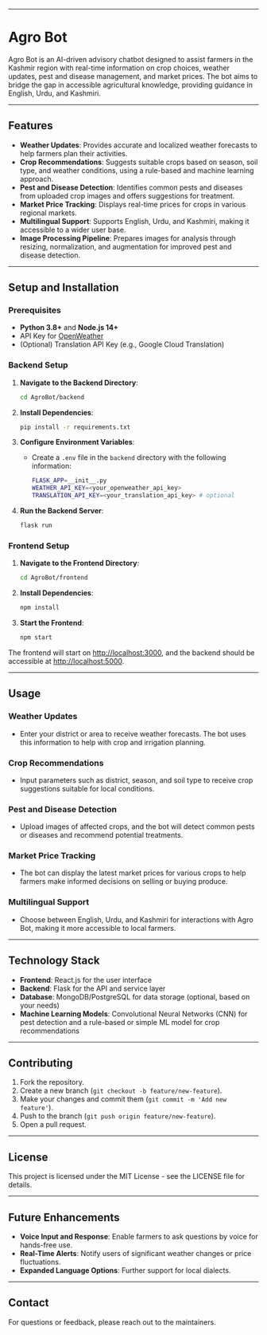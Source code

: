 
---

# **Agro Bot**

Agro Bot is an AI-driven advisory chatbot designed to assist farmers in the Kashmir region with real-time information on crop choices, weather updates, pest and disease management, and market prices. The bot aims to bridge the gap in accessible agricultural knowledge, providing guidance in English, Urdu, and Kashmiri.

---

## **Features**

- **Weather Updates**: Provides accurate and localized weather forecasts to help farmers plan their activities.
- **Crop Recommendations**: Suggests suitable crops based on season, soil type, and weather conditions, using a rule-based and machine learning approach.
- **Pest and Disease Detection**: Identifies common pests and diseases from uploaded crop images and offers suggestions for treatment.
- **Market Price Tracking**: Displays real-time prices for crops in various regional markets.
- **Multilingual Support**: Supports English, Urdu, and Kashmiri, making it accessible to a wider user base.
- **Image Processing Pipeline**: Prepares images for analysis through resizing, normalization, and augmentation for improved pest and disease detection.

---


## **Setup and Installation**

### **Prerequisites**

- **Python 3.8+** and **Node.js 14+**
- API Key for [OpenWeather](https://openweathermap.org/api)
- (Optional) Translation API Key (e.g., Google Cloud Translation)

### **Backend Setup**

1. **Navigate to the Backend Directory**:
   ```bash
   cd AgroBot/backend
   ```

2. **Install Dependencies**:
   ```bash
   pip install -r requirements.txt
   ```

3. **Configure Environment Variables**:
   - Create a `.env` file in the `backend` directory with the following information:
     ```bash
     FLASK_APP=__init__.py
     WEATHER_API_KEY=<your_openweather_api_key>
     TRANSLATION_API_KEY=<your_translation_api_key> # optional
     ```

4. **Run the Backend Server**:
   ```bash
   flask run
   ```

### **Frontend Setup**

1. **Navigate to the Frontend Directory**:
   ```bash
   cd AgroBot/frontend
   ```

2. **Install Dependencies**:
   ```bash
   npm install
   ```

3. **Start the Frontend**:
   ```bash
   npm start
   ```

The frontend will start on [http://localhost:3000](http://localhost:3000), and the backend should be accessible at [http://localhost:5000](http://localhost:5000).

---

## **Usage**

### **Weather Updates**
- Enter your district or area to receive weather forecasts. The bot uses this information to help with crop and irrigation planning.

### **Crop Recommendations**
- Input parameters such as district, season, and soil type to receive crop suggestions suitable for local conditions.

### **Pest and Disease Detection**
- Upload images of affected crops, and the bot will detect common pests or diseases and recommend potential treatments.

### **Market Price Tracking**
- The bot can display the latest market prices for various crops to help farmers make informed decisions on selling or buying produce.

### **Multilingual Support**
- Choose between English, Urdu, and Kashmiri for interactions with Agro Bot, making it more accessible to local farmers.

---

## **Technology Stack**

- **Frontend**: React.js for the user interface
- **Backend**: Flask for the API and service layer
- **Database**: MongoDB/PostgreSQL for data storage (optional, based on your needs)
- **Machine Learning Models**: Convolutional Neural Networks (CNN) for pest detection and a rule-based or simple ML model for crop recommendations

---

## **Contributing**

1. Fork the repository.
2. Create a new branch (`git checkout -b feature/new-feature`).
3. Make your changes and commit them (`git commit -m 'Add new feature'`).
4. Push to the branch (`git push origin feature/new-feature`).
5. Open a pull request.

---

## **License**

This project is licensed under the MIT License - see the LICENSE file for details.

---

## **Future Enhancements**

- **Voice Input and Response**: Enable farmers to ask questions by voice for hands-free use.
- **Real-Time Alerts**: Notify users of significant weather changes or price fluctuations.
- **Expanded Language Options**: Further support for local dialects.

---

## **Contact**

For questions or feedback, please reach out to the maintainers.